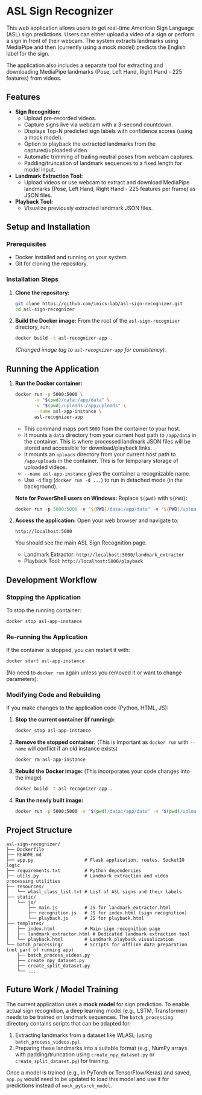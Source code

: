 # ASL Sign Recognizer

This web application allows users to get real-time American Sign Language (ASL) sign predictions. Users can either upload a video of a sign or perform a sign in front of their webcam. The system extracts landmarks using MediaPipe and then (currently using a mock model) predicts the English label for the sign.

The application also includes a separate tool for extracting and downloading MediaPipe landmarks (Pose, Left Hand, Right Hand - 225 features) from videos.

## Features

*   **Sign Recognition:**
    *   Upload pre-recorded videos.
    *   Capture signs live via webcam with a 3-second countdown.
    *   Displays Top-N predicted sign labels with confidence scores (using a mock model).
    *   Option to playback the extracted landmarks from the captured/uploaded video.
    *   Automatic trimming of trailing neutral poses from webcam captures.
    *   Padding/truncation of landmark sequences to a fixed length for model input.
*   **Landmark Extraction Tool:**
    *   Upload videos or use webcam to extract and download MediaPipe landmarks (Pose, Left Hand, Right Hand - 225 features per frame) as JSON files.
*   **Playback Tool:**
    *   Visualize previously extracted landmark JSON files.

## Setup and Installation

### Prerequisites

*   Docker installed and running on your system.
*   Git for cloning the repository.

### Installation Steps

1.  **Clone the repository:**
    ```bash
    git clone https://github.com/imics-lab/asl-sign-recognizer.git
    cd asl-sign-recognizer
    ```

2.  **Build the Docker image:**
    From the root of the `asl-sign-recognizer` directory, run:
    ```bash
    docker build -t asl-recognizer-app .
    ```
    *(Changed image tag to `asl-recognizer-app` for consistency).*

## Running the Application

1.  **Run the Docker container:**
    ```bash
    docker run -p 5000:5000 \
           -v "$(pwd)/data:/app/data" \
           -v "$(pwd)/uploads:/app/uploads" \
           --name asl-app-instance \
           asl-recognizer-app
    ```
    *   This command maps port `5000` from the container to your host.
    *   It mounts a `data` directory from your current host path to `/app/data` in the container. This is where processed landmark JSON files will be stored and accessible for download/playback links.
    *   It mounts an `uploads` directory from your current host path to `/app/uploads` in the container. This is for temporary storage of uploaded videos.
    *   `--name asl-app-instance` gives the container a recognizable name.
    *   Use `-d` flag (`docker run -d ...`) to run in detached mode (in the background).

    **Note for PowerShell users on Windows:** Replace `$(pwd)` with `${PWD}`:
    ```powershell
    docker run -p 5000:5000 -v "${PWD}/data:/app/data" -v "${PWD}/uploads:/app/uploads" --name asl-app-instance asl-recognizer-app
    ```

2.  **Access the application:**
    Open your web browser and navigate to:
    ```
    http://localhost:5000
    ```
    You should see the main ASL Sign Recognition page.
    *   Landmark Extractor: `http://localhost:5000/landmark_extractor`
    *   Playback Tool: `http://localhost:5000/playback`

## Development Workflow

### Stopping the Application

To stop the running container:
```bash
docker stop asl-app-instance
```

### Re-running the Application

If the container is stopped, you can restart it with:
```bash
docker start asl-app-instance
```
(No need to `docker run` again unless you removed it or want to change parameters).

### Modifying Code and Rebuilding

If you make changes to the application code (Python, HTML, JS):

1.  **Stop the current container (if running):**
    ```bash
    docker stop asl-app-instance
    ```
2.  **Remove the stopped container:**
    (This is important as `docker run` with `--name` will conflict if an old instance exists)
    ```bash
    docker rm asl-app-instance
    ```
3.  **Rebuild the Docker image:**
    (This incorporates your code changes into the image)
    ```bash
    docker build -t asl-recognizer-app .
    ```
4.  **Run the newly built image:**
    ```bash
    docker run -p 5000:5000 -v "$(pwd)/data:/app/data" -v "$(pwd)/uploads:/app/uploads" --name asl-app-instance asl-recognizer-app
    ```

## Project Structure

```
asl-sign-recognizer/
├── Dockerfile
├── README.md
├── app.py                   # Flask application, routes, SocketIO logic
├── requirements.txt         # Python dependencies
├── utils.py                 # Landmark extraction and video processing utilities
├── resources/
│   └── wlasl_class_list.txt # List of ASL signs and their labels
├── static/
│   └── js/
│       ├── main.js          # JS for landmark_extractor.html
│       ├── recognition.js   # JS for index.html (sign recognition)
│       └── playback.js      # JS for playback.html
├── templates/
│   ├── index.html           # Main sign recognition page
│   ├── landmark_extractor.html # Dedicated landmark extraction tool
│   └── playback.html        # Landmark playback visualization
└── batch_processing/        # Scripts for offline data preparation (not part of running app)
    ├── batch_process_videos.py
    ├── create_npy_dataset.py
    ├── create_split_dataset.py
    └── ...
```

## Future Work / Model Training

The current application uses a **mock model** for sign prediction. To enable actual sign recognition, a deep learning model (e.g., LSTM, Transformer) needs to be trained on landmark sequences. The `batch_processing` directory contains scripts that can be adapted for:
1.  Extracting landmarks from a dataset like WLASL (using `batch_process_videos.py`).
2.  Preparing these landmarks into a suitable format (e.g., NumPy arrays with padding/truncation using `create_npy_dataset.py` or `create_split_dataset.py`) for training.

Once a model is trained (e.g., in PyTorch or TensorFlow/Keras) and saved, `app.py` would need to be updated to load this model and use it for predictions instead of `mock_pytorch_model`.
